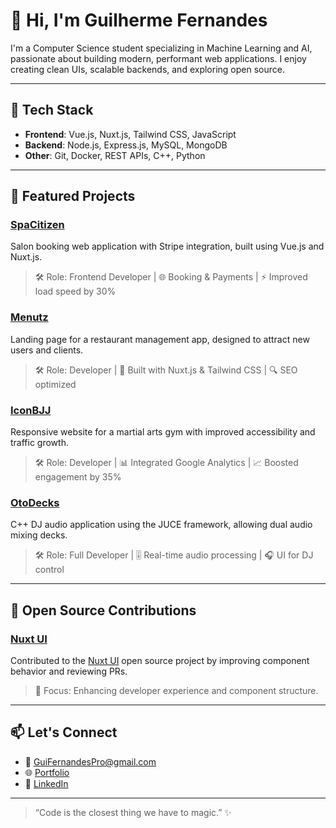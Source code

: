 # 👋 Hi, I'm Guilherme Fernandes

I'm a Computer Science student specializing in Machine Learning and AI, passionate about building modern, performant web applications. I enjoy creating clean UIs, scalable backends, and exploring open source.

---

## 🔧 Tech Stack  
- **Frontend**: Vue.js, Nuxt.js, Tailwind CSS, JavaScript  
- **Backend**: Node.js, Express.js, MySQL, MongoDB  
- **Other**: Git, Docker, REST APIs, C++, Python

---

## 🚀 Featured Projects

### [SpaCitizen](https://spacitizen.com)  
Salon booking web application with Stripe integration, built using Vue.js and Nuxt.js.  
> 🛠️ Role: Frontend Developer | 🌐 Booking & Payments | ⚡ Improved load speed by 30%

### [Menutz](https://menutz.com)  
Landing page for a restaurant management app, designed to attract new users and clients.  
> 🛠️ Role: Developer | 🧩 Built with Nuxt.js & Tailwind CSS | 🔍 SEO optimized

### [IconBJJ](https://iconbjj.be)  
Responsive website for a martial arts gym with improved accessibility and traffic growth.  
> 🛠️ Role: Developer | 📊 Integrated Google Analytics | 📈 Boosted engagement by 35%

### [OtoDecks](https://github.com/Gui-Fernandes21)  
C++ DJ audio application using the JUCE framework, allowing dual audio mixing decks.  
> 🛠️ Role: Full Developer | 🎚️ Real-time audio processing | 🎧 UI for DJ control

---

## 🌱 Open Source Contributions

### [Nuxt UI](https://github.com/nuxt/ui)  
Contributed to the [Nuxt UI](https://github.com/nuxt/ui) open source project by improving component behavior and reviewing PRs.  
> 🧪 Focus: Enhancing developer experience and component structure.

---

## 📫 Let's Connect  
- 📧 [GuiFernandesPro@gmail.com](mailto:GuiFernandesPro@gmail.com)  
- 🌐 [Portfolio](https://gui-fernandes-web.web.app)  
- 💼 [LinkedIn](https://www.linkedin.com/in/guilherme-fernandes-pro)  

---

> “Code is the closest thing we have to magic.” ✨

<!--
**Gui-Fernandes21/Gui-Fernandes21** is a ✨ _special_ ✨ repository because its `README.md` (this file) appears on your GitHub profile.

Here are some ideas to get you started:

- 🔭 I’m currently working on ...
- 🌱 I’m currently learning ...
- 👯 I’m looking to collaborate on ...
- 🤔 I’m looking for help with ...
- 💬 Ask me about ...
- 📫 How to reach me: ...
- 😄 Pronouns: ...
- ⚡ Fun fact: ...
-->
